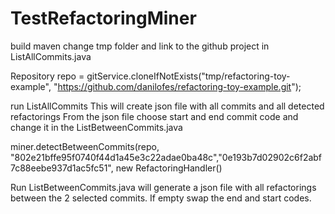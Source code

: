 # TestRefactoringMiner
build maven
change tmp folder and link to the github project in ListAllCommits.java


Repository repo = gitService.cloneIfNotExists("tmp/refactoring-toy-example", "https://github.com/danilofes/refactoring-toy-example.git");


run ListAllCommits
This will create json file with all commits and all detected refactorings 
From the json file choose start and end commit code and change it in the ListBetweenCommits.java

 miner.detectBetweenCommits(repo,  "802e21bffe95f0740f44d1a45e3c22adae0ba48c","0e193b7d02902c6f2abf7c88eebe937d1ac5fc51", new RefactoringHandler()

Run ListBetweenCommits.java will generate a json file with all refactorings between the 2 selected commits.
If empty swap the end and start codes.